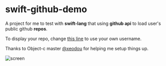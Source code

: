 swift-github-demo
=================

A project for me to test with **swift-lang** that using **github api** to load user's public github **repos**.

To display your repo, change [this line](https://github.com/fraserxu/swift-github-demo/blob/master/swift-github-demo/ViewController.swift#L19) to use your own username.

Thanks to Object-c master [@xeodou](https://github.com/xeodou) for helping me setup things up.

![screen](https://raw.githubusercontent.com/fraserxu/swift-github-demo/master/img/screen.png)
